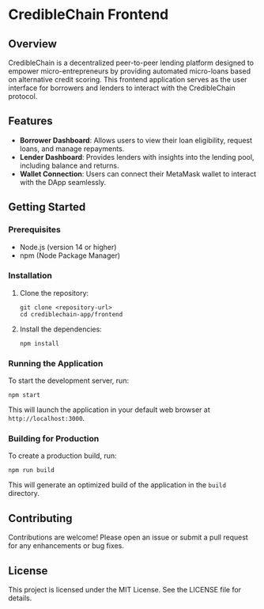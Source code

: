 # CredibleChain Frontend

## Overview
CredibleChain is a decentralized peer-to-peer lending platform designed to empower micro-entrepreneurs by providing automated micro-loans based on alternative credit scoring. This frontend application serves as the user interface for borrowers and lenders to interact with the CredibleChain protocol.

## Features
- **Borrower Dashboard**: Allows users to view their loan eligibility, request loans, and manage repayments.
- **Lender Dashboard**: Provides lenders with insights into the lending pool, including balance and returns.
- **Wallet Connection**: Users can connect their MetaMask wallet to interact with the DApp seamlessly.

## Getting Started

### Prerequisites
- Node.js (version 14 or higher)
- npm (Node Package Manager)

### Installation
1. Clone the repository:
   ```
   git clone <repository-url>
   cd crediblechain-app/frontend
   ```

2. Install the dependencies:
   ```
   npm install
   ```

### Running the Application
To start the development server, run:
```
npm start
```
This will launch the application in your default web browser at `http://localhost:3000`.

### Building for Production
To create a production build, run:
```
npm run build
```
This will generate an optimized build of the application in the `build` directory.

## Contributing
Contributions are welcome! Please open an issue or submit a pull request for any enhancements or bug fixes.

## License
This project is licensed under the MIT License. See the LICENSE file for details.